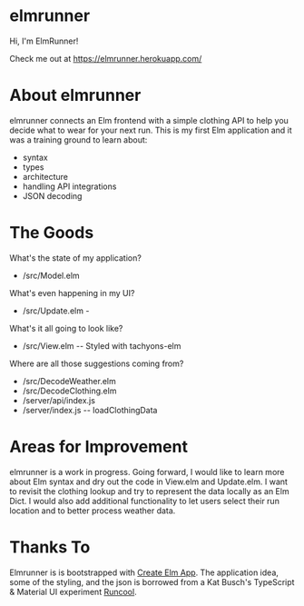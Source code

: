 # elmrunner

Hi, I'm ElmRunner!

Check me out at https://elmrunner.herokuapp.com/

# About elmrunner
elmrunner connects an Elm frontend with a simple clothing API to help you decide what to wear for your next run.  This is my first Elm application and it was a training ground to learn about:

* syntax
* types
* architecture
* handling API integrations
* JSON decoding

# The Goods
What's the state of my application?
* /src/Model.elm

What's even happening in my UI?
* /src/Update.elm -

What's it all going to look like?
* /src/View.elm -- Styled with tachyons-elm

Where are all those suggestions coming from?
* /src/DecodeWeather.elm
* /src/DecodeClothing.elm
* /server/api/index.js
* /server/index.js -- loadClothingData

# Areas for Improvement
elmrunner is a work in progress.  Going forward, I would like to learn more about Elm syntax and dry out the code in View.elm and Update.elm.  I want to revisit the clothing lookup and try to represent the data locally as an Elm Dict.  I would also add additional functionality to let users select their run location and to better process weather data.


# Thanks To
Elmrunner is is bootstrapped with [Create Elm App](https://github.com/halfzebra/create-elm-app). The application idea, some of the styling, and the json is borrowed from a Kat Busch's TypeScript & Material UI experiment [Runcool](https://katbusch.github.io/runcool).
